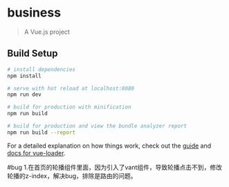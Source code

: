 # business

> A Vue.js project

## Build Setup

``` bash
# install dependencies
npm install

# serve with hot reload at localhost:8080
npm run dev

# build for production with minification
npm run build

# build for production and view the bundle analyzer report
npm run build --report
```

For a detailed explanation on how things work, check out the [guide](http://vuejs-templates.github.io/webpack/) and [docs for vue-loader](http://vuejs.github.io/vue-loader).

#bug
    1.在首页的轮播组件里面，因为引入了vant组件，导致轮播点击不到，修改轮播的z-index，解决bug，排除是路由的问题。
